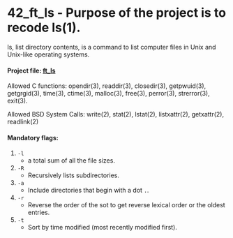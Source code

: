 # 42_ft_ls - Purpose of the project is to recode ls(1).

ls, list directory contents, is a command to list computer files in Unix and Unix-like operating systems.

#### Project file: [ft_ls](https://github.com/mohammadbutt/42_ft_ls/blob/master/ft_ls.en.pdf)
Allowed C functions: opendir(3), readdir(3), closedir(3), getpwuid(3), getgrgid(3), time(3), ctime(3), malloc(3), free(3), perror(3), strerror(3), exit(3).

Allowed BSD System Calls:  write(2), stat(2), lstat(2), listxattr(2), getxattr(2), readlink(2)

#### Mandatory flags:
1. `-l`
   - a total sum of all the file sizes.
2. `-R`
   - Recursively lists subdirectories.
3. `-a`
   - Include directories that begin with a dot `.`.
4. `-r`
   - Reverse the order of the sot to get reverse lexical order or the oldest entries.
5. `-t`
   - Sort by time modified (most recently modified first).
